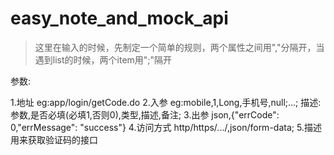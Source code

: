 # easy_note_and_mock_api



> 这里在输入的时候，先制定一个简单的规则，两个属性之间用","分隔开，当遇到list的时候，两个item用";"隔开

参数:

1.地址    eg:app/login/getCode.do
2.入参    eg:mobile,1,Long,手机号,null;...;  描述:参数,是否必填(必填1,否则0),类型,描述,备注;
3.出参    json,{"errCode": 0,"errMessage": "success"}
4.访问方式 http/https/.../,json/form-data;
5.描述    用来获取验证码的接口


























